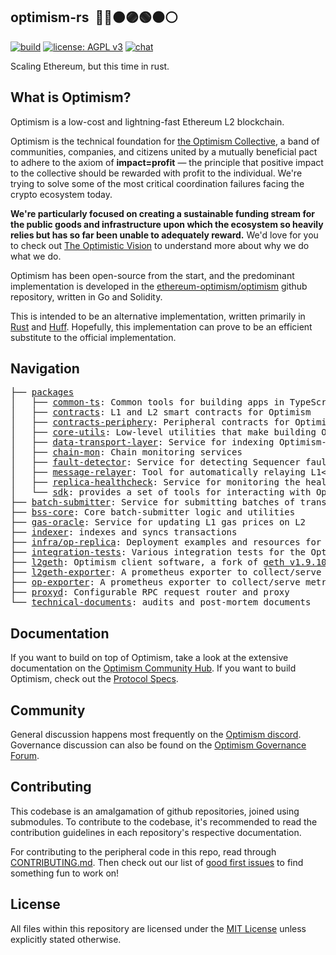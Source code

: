 ## optimism-rs &nbsp;:red_circle::large_blue_circle::orange_circle::purple_circle::green_circle::black_circle::white_circle:

[![build](https://github.com/refcell/optimism-rs/actions/workflows/test.yml/badge.svg)](https://github.com/refcell/optimism-rs/actions/workflows/test.yml)
[![license: AGPL v3](https://img.shields.io/badge/License-AGPL_v3-blue.svg)](https://opensource.org/license/agpl-v3/)
[![chat](https://img.shields.io/badge/chat-discord-blue)](https://discord-gateway.optimism.io/)

Scaling Ethereum, but this time in rust.

## What is Optimism?

Optimism is a low-cost and lightning-fast Ethereum L2 blockchain.

Optimism is the technical foundation for [the Optimism Collective](https://app.optimism.io/announcement), a band of communities, companies, and citizens united by a mutually beneficial pact to adhere to the axiom of **impact=profit** — the principle that positive impact to the collective should be rewarded with profit to the individual.
We're trying to solve some of the most critical coordination failures facing the crypto ecosystem today.

**We're particularly focused on creating a sustainable funding stream for the public goods and infrastructure upon which the ecosystem so heavily relies but has so far been unable to adequately reward.**
We'd love for you to check out [The Optimistic Vision](https://www.optimism.io/vision) to understand more about why we do what we do.

Optimism has been open-source from the start, and the predominant implementation is developed in the [ethereum-optimism/optimism](https://github.com/ethereum-optimism/optimism) github repository, written in Go and Solidity.

This is intended to be an alternative implementation, written primarily in [Rust](https://www.rust-lang.org/) and [Huff](https://huff.sh/). Hopefully, this implementation can prove to be an efficient substitute to the official implementation.

## Navigation

<pre>
├── <a href="./packages">packages</a>
│   ├── <a href="./packages/common-ts">common-ts</a>: Common tools for building apps in TypeScript
│   ├── <a href="./packages/contracts">contracts</a>: L1 and L2 smart contracts for Optimism
│   ├── <a href="./packages/contracts-periphery">contracts-periphery</a>: Peripheral contracts for Optimism
│   ├── <a href="./packages/core-utils">core-utils</a>: Low-level utilities that make building Optimism easier
│   ├── <a href="./packages/data-transport-layer">data-transport-layer</a>: Service for indexing Optimism-related L1 data
│   ├── <a href="./packages/chain-mon">chain-mon</a>: Chain monitoring services
│   ├── <a href="./packages/fault-detector">fault-detector</a>: Service for detecting Sequencer faults
│   ├── <a href="./packages/message-relayer">message-relayer</a>: Tool for automatically relaying L1<>L2 messages in development
│   ├── <a href="./packages/replica-healthcheck">replica-healthcheck</a>: Service for monitoring the health of a replica node
│   └── <a href="./packages/sdk">sdk</a>: provides a set of tools for interacting with Optimism
├── <a href="./batch-submitter">batch-submitter</a>: Service for submitting batches of transactions and results to L1
├── <a href="./bss-core">bss-core</a>: Core batch-submitter logic and utilities
├── <a href="./gas-oracle">gas-oracle</a>: Service for updating L1 gas prices on L2
├── <a href="./indexer">indexer</a>: indexes and syncs transactions
├── <a href="./infra/op-replica">infra/op-replica</a>: Deployment examples and resources for running an Optimism replica
├── <a href="./integration-tests">integration-tests</a>: Various integration tests for the Optimism network
├── <a href="./l2geth">l2geth</a>: Optimism client software, a fork of <a href="https://github.com/ethereum/go-ethereum/tree/v1.9.10">geth v1.9.10</a>  (deprecated for BEDROCK upgrade)
├── <a href="./l2geth-exporter">l2geth-exporter</a>: A prometheus exporter to collect/serve metrics from an L2 geth node
├── <a href="./op-exporter">op-exporter</a>: A prometheus exporter to collect/serve metrics from an Optimism node
├── <a href="./proxyd">proxyd</a>: Configurable RPC request router and proxy
└── <a href="./technical-documents">technical-documents</a>: audits and post-mortem documents
</pre>

## Documentation

If you want to build on top of Optimism, take a look at the extensive documentation on the [Optimism Community Hub](http://community.optimism.io/).
If you want to build Optimism, check out the [Protocol Specs](./specs/).

## Community

General discussion happens most frequently on the [Optimism discord](https://discord.gg/optimism).
Governance discussion can also be found on the [Optimism Governance Forum](https://gov.optimism.io/).

## Contributing

This codebase is an amalgamation of github repositories, joined using submodules. To contribute to the codebase, it's recommended to read the contribution guidelines in each repository's respective documentation.

For contributing to the peripheral code in this repo, read through [CONTRIBUTING.md](./CONTRIBUTING.md). Then check out our list of [good first issues](https://github.com/ethereum-optimism/optimism/contribute) to find something fun to work on!

## License

All files within this repository are licensed under the [MIT License](https://github.com/ethereum-optimism/optimism/blob/master/LICENSE) unless explicitly stated otherwise.


